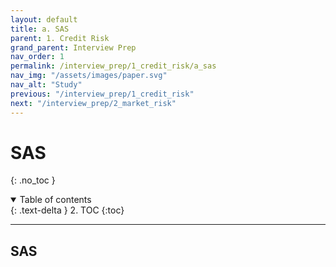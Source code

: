 ```yaml
---
layout: default
title: a. SAS
parent: 1. Credit Risk
grand_parent: Interview Prep
nav_order: 1
permalink: /interview_prep/1_credit_risk/a_sas
nav_img: "/assets/images/paper.svg"
nav_alt: "Study"
previous: "/interview_prep/1_credit_risk"
next: "/interview_prep/2_market_risk"
---
```


# SAS

{: .no_toc }

<details open markdown="block">
  <summary>
    Table of contents 
  </summary>
  {: .text-delta }
2. TOC
{:toc}
</details>

---

<div class="theory" markdown="1">

## SAS



</div>
